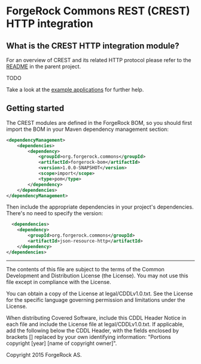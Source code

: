 # ForgeRock Commons REST (CREST) HTTP integration

## What is the CREST HTTP integration module?

For an overview of CREST and its related HTTP protocol please refer to the [README](../README.md) in the parent project.

TODO

Take a look at the [example applications](../json-resource-examples/README.md) for further help.

## Getting started

The CREST modules are defined in the ForgeRock BOM, so you should first import the BOM in your Maven
dependency management section:

```xml
<dependencyManagement>
    <dependencies>
        <dependency>
            <groupId>org.forgerock.commons</groupId>
            <artifactId>forgerock-bom</artifactId>
            <version>1.0.0-SNAPSHOT</version>
            <scope>import</scope>
            <type>pom</type>
        </dependency>
    </dependencies>
</dependencyManagement>
```

Then include the appropriate dependencies in your project's dependencies. There's no
need to specify the version:

```xml
  <dependencies>
    <dependency>
        <groupId>org.forgerock.commons</groupId>
        <artifactId>json-resource-http</artifactId>
    </dependency>
</dependencies>
```

* * *

The contents of this file are subject to the terms of the Common Development and
Distribution License (the License). You may not use this file except in compliance with the
License.

You can obtain a copy of the License at legal/CDDLv1.0.txt. See the License for the
specific language governing permission and limitations under the License.

When distributing Covered Software, include this CDDL Header Notice in each file and include
the License file at legal/CDDLv1.0.txt. If applicable, add the following below the CDDL
Header, with the fields enclosed by brackets [] replaced by your own identifying
information: "Portions copyright [year] [name of copyright owner]".

Copyright 2015 ForgeRock AS.
